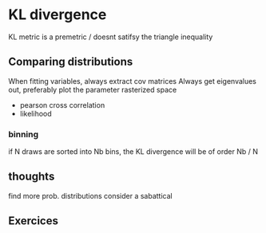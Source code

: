 # KL divergence
KL metric is a premetric /  doesnt satifsy the triangle inequality

## Comparing distributions

When fitting variables, always extract cov matrices
Always get eigenvalues out, preferably plot the parameter rasterized space
- pearson cross correlation
- likelihood




### binning
if N draws are sorted into Nb bins, the KL divergence will be of order Nb / N

## thoughts
find more prob. distributions
consider a sabattical

## Exercices
